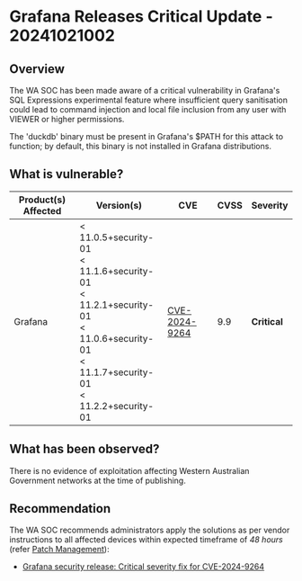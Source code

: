 # Grafana Releases Critical Update - 20241021002

## Overview

The WA SOC has been made aware of a critical vulnerability in Grafana's SQL Expressions experimental feature where insufficient query sanitisation could lead to command injection and local file inclusion from any user with VIEWER or higher permissions.

The 'duckdb' binary must be present in Grafana's $PATH for this attack to function; by default, this binary is not installed in Grafana distributions.

## What is vulnerable?

| Product(s) Affected | Version(s)                                                                                                                                                   | CVE                                                             | CVSS | Severity     |
| ------------------- | ------------------------------------------------------------------------------------------------------------------------------------------------------------ | --------------------------------------------------------------- | ---- | ------------ |
| Grafana             | \< 11.0.5+security-01 <br> \< 11.1.6+security-01 <br> \< 11.2.1+security-01 <br> \< 11.0.6+security-01 <br> \< 11.1.7+security-01 <br> \< 11.2.2+security-01 | [CVE-2024-9264](https://nvd.nist.gov/vuln/detail/CVE-2024-9264) | 9.9  | **Critical** |

## What has been observed?

There is no evidence of exploitation affecting Western Australian Government networks at the time of publishing.

## Recommendation

The WA SOC recommends administrators apply the solutions as per vendor instructions to all affected devices within expected timeframe of *48 hours* (refer [Patch Management](../guidelines/patch-management.md)):

- [Grafana security release: Critical severity fix for CVE-2024-9264](https://grafana.com/blog/2024/10/17/grafana-security-release-critical-severity-fix-for-cve-2024-9264)
